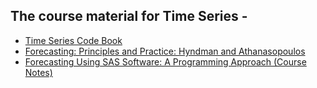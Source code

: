 ## The course material for Time Series - 

* [Time Series Code Book](https://sjsimmo2.github.io/TimeSeries/)
* [Forecasting: Principles and Practice: Hyndman and Athanasopoulos](https://www.otexts.org/book/fpp) 
* [Forecasting Using SAS Software: A Programming Approach (Course Notes)](https://moodle-courses2223.wolfware.ncsu.edu/pluginfile.php/172569/mod_label/intro/Forecasting%20Using%20SAS.pdf)